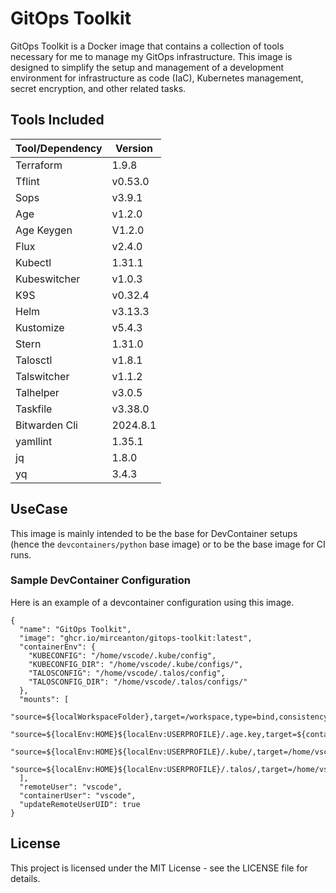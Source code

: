 # GitOps Toolkit

GitOps Toolkit is a Docker image that contains a collection of tools necessary for me to manage my GitOps infrastructure. This image is designed to simplify the setup and management of a development environment for infrastructure as code (IaC), Kubernetes management, secret encryption, and other related tasks.

## Tools Included

| Tool/Dependency | Version |
|----------------|---------|
| Terraform | 1.9.8 |
| Tflint | v0.53.0 |
| Sops | v3.9.1 |
| Age | v1.2.0 |
| Age Keygen | V1.2.0 |
| Flux | v2.4.0 |
| Kubectl | 1.31.1 |
| Kubeswitcher | v1.0.3 |
| K9S | v0.32.4 |
| Helm | v3.13.3 |
| Kustomize | v5.4.3 |
| Stern | 1.31.0 |
| Talosctl | v1.8.1 |
| Talswitcher | v1.1.2 |
| Talhelper | v3.0.5 |
| Taskfile | v3.38.0 |
| Bitwarden Cli | 2024.8.1 |
| yamllint | 1.35.1 |
| jq | 1.8.0 |
| yq | 3.4.3 |

## UseCase

This image is mainly intended to be the base for DevContainer setups (hence the `devcontainers/python` base image) or to be the base image for CI runs.

### Sample DevContainer Configuration

Here is an example of a devcontainer configuration using this image.

```json5
{
  "name": "GitOps Toolkit",
  "image": "ghcr.io/mirceanton/gitops-toolkit:latest",
  "containerEnv": {
    "KUBECONFIG": "/home/vscode/.kube/config",
    "KUBECONFIG_DIR": "/home/vscode/.kube/configs/",
    "TALOSCONFIG": "/home/vscode/.talos/config",
    "TALOSCONFIG_DIR": "/home/vscode/.talos/configs/"
  },
  "mounts": [
    "source=${localWorkspaceFolder},target=/workspace,type=bind,consistency=cached",
    "source=${localEnv:HOME}${localEnv:USERPROFILE}/.age.key,target=${containerWorkspaceFolder}/.age.key,type=bind,consistency=cached",
    "source=${localEnv:HOME}${localEnv:USERPROFILE}/.kube/,target=/home/vscode/.kube/,type=bind,consistency=cached",
    "source=${localEnv:HOME}${localEnv:USERPROFILE}/.talos/,target=/home/vscode/.talos/,type=bind,consistency=cached"
  ],
  "remoteUser": "vscode",
  "containerUser": "vscode",
  "updateRemoteUserUID": true
}
```

## License

This project is licensed under the MIT License - see the LICENSE file for details.